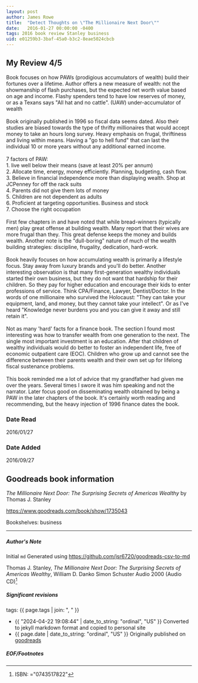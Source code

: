 ```yaml
---
layout: post
author: James Rowe
title:  "Detect Thoughts on \"The Millionaire Next Door\""
date:   2016-01-27 00:00:00 -0400
tags: 2016 book review Stanley business
uid: e01259b3-3baf-45a0-b3c2-8eae5024cbcb
---
```


<!-- highly dependent on how you personally use jekyll templates, and how you want this to show up -->
<!-- escape any jekyll keys with double brackets -->

## My Review 4/5

Book focuses on how PAWs (prodigious accumulators of wealth) build their fortunes over a lifetime. Author offers a new measure of wealth: not the showmanship of flash purchases, but the expected net worth value based on age and income. Flashy spenders tend to have low reserves of money, or as a Texans says "All hat and no cattle". (UAW) under-accumulator of wealth<br/><br/>Book originally published in 1996 so fiscal data seems dated. Also their studies are biased towards the type of thrifty millionaires that would accept money to take an hours long survey. Heavy emphasis on frugal, thriftiness and living within means. Having a "go to hell fund" that can last the individual 10 or more years without any additional earned income.<br/><br/>7 factors of PAW: <br/>1. live well below their means (save at least 20% per annum)<br/>2. Allocate time, energy, money efficiently. Planning, budgeting, cash flow.<br/>3. Believe in financial independence more than displaying wealth. Shop at JCPenney for off the rack suits<br/>4. Parents did not give them lots of money<br/>5. Children are not dependent as adults<br/>6. Proficient at targeting opportunities. Business and stock<br/>7. Choose the right occupation<br/><br/>First few chapters in and have noted that while bread-winners (typically men) play great offense at building wealth. Many report that their wives are more frugal than they. This great defense keeps the money and builds wealth. Another note is the "dull-boring" nature of much of the wealth building strategies: discipline, frugality, dedication, hard-work.<br/><br/>Book heavily focuses on how accumulating wealth is primarily a lifestyle focus. Stay away from luxury brands and you'll do better. Another interesting observation is that many first-generation wealthy individuals started their own business, but they do not want that hardship for their children. So they pay for higher education and encourage their kids to enter professions of service. Think CPA/Finance, Lawyer, Dentist/Doctor. In the words of one millionaire who survived the Holocaust: "They can take your equipment, land, and money, but they cannot take your intellect". Or as I've heard "Knowledge never burdens you and you can give it away and still retain it".<br/><br/>Not as many 'hard' facts for a finance book. The section I found most interesting was how to transfer wealth from one generation to the next. The single most important investment is an education. After that children of wealthy individuals would do better to foster an independent life, free of economic outpatient care (EOC). Children who grow up and cannot see the difference between their parents wealth and their own set up for lifelong fiscal sustenance problems.<br/><br/>This book reminded me a lot of advice that my grandfather had given me over the years. Several times I swore it was him speaking and not the narrator. Later focus good on disseminating wealth obtained by being a PAW in the later chapters of the book. It's certainly worth reading and recommending, but the heavy injection of 1996 finance dates the book.

### Date Read
2016/01/27

### Date Added
2016/09/27

## Goodreads book information

*The Millionaire Next Door: The Surprising Secrets of Americas Wealthy* by Thomas J. Stanley

https://www.goodreads.com/book/show/1735043

Bookshelves: business

---

##### Author's Note

Initial `md` Generated using https://github.com/jsr6720/goodreads-csv-to-md

Thomas J. Stanley, *The Millionaire Next Door: The Surprising Secrets of Americas Wealthy*, William D. Danko Simon  Schuster Audio 2000 (Audio CD)[^1]

##### Significant revisions

tags: {{ page.tags | join: ", " }} <!-- todo move this somewhere -->

- {{ "2024-04-22 19:08:44" | date_to_string: "ordinal", "US" }} Converted to jekyll markdown format and copied to personal site
- {{ page.date | date_to_string: "ordinal", "US" }} Originally published on [goodreads](https://www.goodreads.com)

##### EOF/Footnotes

[^1]: ISBN: ="0743517822"